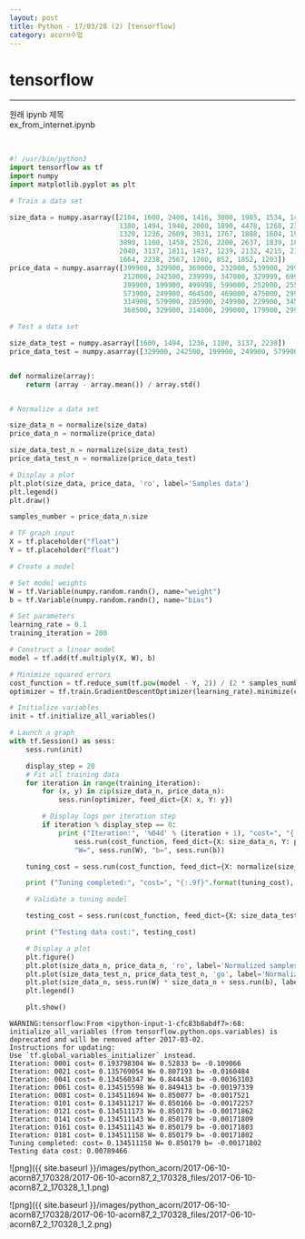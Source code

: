 ```yaml
---
layout: post
title: Python - 17/03/28 (2) [tensorflow]
category: acorn수업
---
```


# tensorflow

---

원래 ipynb 제목  
ex_from_internet.ipynb  

<br>

```python
#! /usr/bin/python3
import tensorflow as tf
import numpy
import matplotlib.pyplot as plt

# Train a data set

size_data = numpy.asarray([2104, 1600, 2400, 1416, 3000, 1985, 1534, 1427,
                           1380, 1494, 1940, 2000, 1890, 4478, 1268, 2300,
                           1320, 1236, 2609, 3031, 1767, 1888, 1604, 1962,
                           3890, 1100, 1458, 2526, 2200, 2637, 1839, 1000,
                           2040, 3137, 1811, 1437, 1239, 2132, 4215, 2162,
                           1664, 2238, 2567, 1200, 852, 1852, 1203])
price_data = numpy.asarray([399900, 329900, 369000, 232000, 539900, 299900, 314900, 198999,
                            212000, 242500, 239999, 347000, 329999, 699900, 259900, 449900,
                            299900, 199900, 499998, 599000, 252900, 255000, 242900, 259900,
                            573900, 249900, 464500, 469000, 475000, 299900, 349900, 169900,
                            314900, 579900, 285900, 249900, 229900, 345000, 549000, 287000,
                            368500, 329900, 314000, 299000, 179900, 299900, 239500])

# Test a data set

size_data_test = numpy.asarray([1600, 1494, 1236, 1100, 3137, 2238])
price_data_test = numpy.asarray([329900, 242500, 199900, 249900, 579900, 329900])


def normalize(array):
    return (array - array.mean()) / array.std()


# Normalize a data set

size_data_n = normalize(size_data)
price_data_n = normalize(price_data)

size_data_test_n = normalize(size_data_test)
price_data_test_n = normalize(price_data_test)

# Display a plot
plt.plot(size_data, price_data, 'ro', label='Samples data')
plt.legend()
plt.draw()

samples_number = price_data_n.size

# TF graph input
X = tf.placeholder("float")
Y = tf.placeholder("float")

# Create a model

# Set model weights
W = tf.Variable(numpy.random.randn(), name="weight")
b = tf.Variable(numpy.random.randn(), name="bias")

# Set parameters
learning_rate = 0.1
training_iteration = 200

# Construct a linear model
model = tf.add(tf.multiply(X, W), b)

# Minimize squared errors
cost_function = tf.reduce_sum(tf.pow(model - Y, 2)) / (2 * samples_number)  # L2 loss
optimizer = tf.train.GradientDescentOptimizer(learning_rate).minimize(cost_function)  # Gradient descent

# Initialize variables
init = tf.initialize_all_variables()

# Launch a graph
with tf.Session() as sess:
    sess.run(init)

    display_step = 20
    # Fit all training data
    for iteration in range(training_iteration):
        for (x, y) in zip(size_data_n, price_data_n):
            sess.run(optimizer, feed_dict={X: x, Y: y})

        # Display logs per iteration step
        if iteration % display_step == 0:
            print ("Iteration:", '%04d' % (iteration + 1), "cost=", "{:.9f}".format(
                sess.run(cost_function, feed_dict={X: size_data_n, Y: price_data_n})), \
                "W=", sess.run(W), "b=", sess.run(b))

    tuning_cost = sess.run(cost_function, feed_dict={X: normalize(size_data_n), Y: normalize(price_data_n)})

    print ("Tuning completed:", "cost=", "{:.9f}".format(tuning_cost), "W=", sess.run(W), "b=", sess.run(b))

    # Validate a tuning model

    testing_cost = sess.run(cost_function, feed_dict={X: size_data_test_n, Y: price_data_test_n})

    print ("Testing data cost:", testing_cost)

    # Display a plot
    plt.figure()
    plt.plot(size_data_n, price_data_n, 'ro', label='Normalized samples')
    plt.plot(size_data_test_n, price_data_test_n, 'go', label='Normalized testing samples')
    plt.plot(size_data_n, sess.run(W) * size_data_n + sess.run(b), label='Fitted line')
    plt.legend()

    plt.show()
```

    WARNING:tensorflow:From <ipython-input-1-cfc83b8abdf7>:68: initialize_all_variables (from tensorflow.python.ops.variables) is deprecated and will be removed after 2017-03-02.
    Instructions for updating:
    Use `tf.global_variables_initializer` instead.
    Iteration: 0001 cost= 0.193798304 W= 0.52833 b= -0.109066
    Iteration: 0021 cost= 0.135769054 W= 0.807193 b= -0.0160484
    Iteration: 0041 cost= 0.134560347 W= 0.844438 b= -0.00363103
    Iteration: 0061 cost= 0.134515598 W= 0.849413 b= -0.00197339
    Iteration: 0081 cost= 0.134511694 W= 0.850077 b= -0.0017521
    Iteration: 0101 cost= 0.134511217 W= 0.850166 b= -0.00172257
    Iteration: 0121 cost= 0.134511173 W= 0.850178 b= -0.00171862
    Iteration: 0141 cost= 0.134511143 W= 0.850179 b= -0.00171809
    Iteration: 0161 cost= 0.134511143 W= 0.850179 b= -0.00171803
    Iteration: 0181 cost= 0.134511158 W= 0.850179 b= -0.00171802
    Tuning completed: cost= 0.134511158 W= 0.850179 b= -0.00171802
    Testing data cost: 0.00789466



![png]({{ site.baseurl }}/images/python_acorn/2017-06-10-acorn87_170328/2017-06-10-acorn87_2_170328_files/2017-06-10-acorn87_2_170328_1_1.png)



![png]({{ site.baseurl }}/images/python_acorn/2017-06-10-acorn87_170328/2017-06-10-acorn87_2_170328_files/2017-06-10-acorn87_2_170328_1_2.png)
